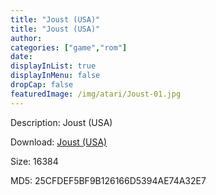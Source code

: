 ```yaml
---
title: "Joust (USA)"
title: "Joust (USA)"
author: 
categories: ["game","rom"]
date: 
displayInList: true
displayInMenu: false
dropCap: false
featuredImage: /img/atari/Joust-01.jpg
---
```


Description: Joust (USA)

Download: <a href="https://kknackGearCT.ctfile.com/fs/2629127-327667771" target = "_blank" rel = "nofollow" > Joust (USA)</a>

Size: 16384

MD5: 25CFDEF5BF9B126166D5394AE74A32E7

